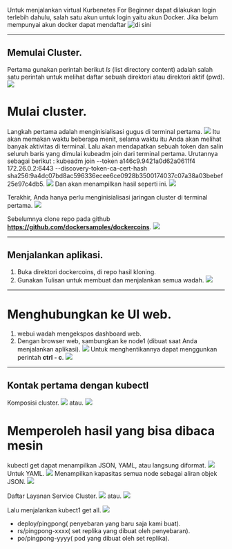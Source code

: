 
Untuk menjalankan virtual Kurbenetes For Beginner dapat dilakukan login terlebih dahulu, salah satu akun untuk login yaitu akun Docker. Jika belum mempunyai akun docker dapat mendaftar ![di sini](https://github.com/XabaraNeanthal/UAS-Responsi-Praktikum-TCC/blob/master/gambar-01.png)

___

## Memulai Cluster.
Pertama gunakan perintah berikut *ls* (list directory content) adalah salah satu perintah untuk melihat daftar sebuah direktori atau direktori aktif (pwd).
![](https://github.com/XabaraNeanthal/UAS-Responsi-Praktikum-TCC/blob/master/gambar-02.png)

# Mulai cluster.
Langkah pertama adalah menginisialisasi gugus di terminal pertama.
![](https://github.com/XabaraNeanthal/UAS-Responsi-Praktikum-TCC/blob/master/gambar-03.png)
Itu akan memakan waktu beberapa menit, selama waktu itu Anda akan melihat banyak aktivitas di terminal.
Lalu akan mendapatkan sebuah token dan salin seluruh baris yang dimulai kubeadm join dari terminal pertama.
Urutannya sebagai berikut : kubeadm join --token a146c9.9421a0d62a0611f4 172.26.0.2:6443 --discovery-token-ca-cert-hash sha256:9a4dc07bd8ac596336ecee6ce0928b3500174037c07a38a03bebef25e97c4db5.
![](https://github.com/XabaraNeanthal/UAS-Responsi-Praktikum-TCC/blob/master/gambar-04.png)
Dan akan menampilkan hasil seperti ini.
![](https://github.com/XabaraNeanthal/UAS-Responsi-Praktikum-TCC/blob/master/gambar-4.1.png)

Terakhir, Anda hanya perlu menginisialisasi jaringan cluster di terminal pertama.
![](https://github.com/XabaraNeanthal/UAS-Responsi-Praktikum-TCC/blob/master/gambar-05.png)

Sebelumnya clone repo pada github **https://github.com/dockersamples/dockercoins**.
![](https://github.com/XabaraNeanthal/UAS-Responsi-Praktikum-TCC/blob/master/gambar-06.png)

___

## Menjalankan aplikasi.
1. Buka direktori dockercoins, di repo hasil kloning.
2. Gunakan Tulisan untuk membuat dan menjalankan semua wadah.
![](https://github.com/XabaraNeanthal/UAS-Responsi-Praktikum-TCC/blob/master/gambar-07.png)

___

# Menghubungkan ke UI web.
1. webui wadah mengekspos dashboard web.
2. Dengan browser web, sambungkan ke node1 (dibuat saat Anda menjalankan aplikasi).
![](https://github.com/XabaraNeanthal/UAS-Responsi-Praktikum-TCC/blob/master/gambar-08.png)
Untuk menghentikannya dapat menggunkan perintah **ctrl - c**.
![](https://github.com/XabaraNeanthal/UAS-Responsi-Praktikum-TCC/blob/master/gambar-09.png)

___

## Kontak pertama dengan kubectl
Komposisi cluster.
![](https://github.com/XabaraNeanthal/UAS-Responsi-Praktikum-TCC/blob/master/gambar-10.png)
atau.
![](https://github.com/XabaraNeanthal/UAS-Responsi-Praktikum-TCC/blob/master/gambar-11.png)

# Memperoleh hasil yang bisa dibaca mesin
kubectl get dapat menampilkan JSON, YAML, atau langsung diformat.
![](https://github.com/XabaraNeanthal/UAS-Responsi-Praktikum-TCC/blob/master/gambar-12.png)
Untuk YAML.
![](https://github.com/XabaraNeanthal/UAS-Responsi-Praktikum-TCC/blob/master/gambar-13.png)
Menampilkan kapasitas semua node sebagai aliran objek JSON.
![](https://github.com/XabaraNeanthal/UAS-Responsi-Praktikum-TCC/blob/master/gambar-14.png)

Daftar Layanan Service Cluster.
![](https://github.com/XabaraNeanthal/UAS-Responsi-Praktikum-TCC/blob/master/gambar-15.png)
atau.
![](https://github.com/XabaraNeanthal/UAS-Responsi-Praktikum-TCC/blob/master/gambar-15.1.png)

Lalu menjalankan kubect1 get all.
![](https://github.com/XabaraNeanthal/UAS-Responsi-Praktikum-TCC/blob/master/gambar-20.png)
* deploy/pingpong( penyebaran yang baru saja kami buat).
* rs/pingpong-xxxx( set replika yang dibuat oleh penyebaran).
* po/pingpong-yyyy( pod yang dibuat oleh set replika).

